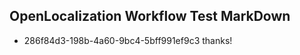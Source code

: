## OpenLocalization Workflow Test MarkDown
* 286f84d3-198b-4a60-9bc4-5bff991ef9c3 
thanks!<!--HONumber=Mar16_HO3-->
